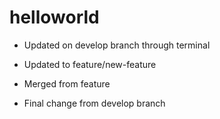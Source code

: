 # helloworld

- Updated on develop branch through terminal

- Updated to feature/new-feature

- Merged from feature

- Final change from develop branch
